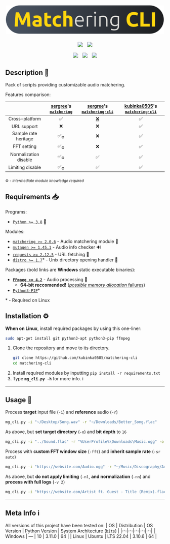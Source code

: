 <h1 align=center>
	<img src=Documents/Pictures/Matchering_CLI.svg width=500>
</h1>

<p align=center>
	<a href="https://colab.research.google.com/github/kubinka0505/matchering-cli/blob/master/Documents/Matchering-CLI.ipynb"><img src="https://shields.io/badge/Colab-Open-F9AB00?&logoColor=F9AB00&style=for-the-badge&logo=Google-Colab"></a>　<a href="License.txt"><img src="https://custom-icon-badges.demolab.com/github/license/kubinka0505/matchering-cli?logo=law&color=red&style=for-the-badge"></a>
</p>

<p align=center>
	<img src="https://custom-icon-badges.demolab.com/github/languages/code-size/kubinka0505/matchering-cli?logo=database&style=for-the-badge">　<a href="https://codeclimate.com/github/kubinka0505/matchering-cli"><img src="https://shields.io/codeclimate/maintainability/kubinka0505/matchering-cli?logo=Code-Climate&style=for-the-badge"></a>　<a href="https://app.codacy.com/gh/kubinka0505/matchering-cli"><img src="https://shields.io/codacy/grade/b177f6eeb2744d318a0077e47511f561?logo=Codacy&style=for-the-badge"></a>
</p>

## Description 📝
Pack of scripts providing customizable audio matchering.

Features comparison:

|  | [sergree](https://github.com/sergree)'s [`matchering`](https://github.com/sergree/matchering) | [sergree](https://github.com/sergree)'s [`matchering-cli`](https://github.com/sergree/matchering-cli) | [kubinka0505](https://github.com/kubinka0505)'s [`matchering-cli`](https://github.com/kubinka0505/matchering-cli) |
|:-:|:-:|:-:|:-:|
| Cross-platform | ✅ | [❌](https://github.com/sergree/matchering-cli/issues/3) | ✅ |
| URL support | ❌ | ❌ | ✅ |
| Sample rate heritage | ✅<sub>⚙️</sub> | ❌ | ✅ |
| FFT setting | ✅<sub>⚙️</sub> | ❌ | ✅ |
| Normalization disable | ✅<sub>⚙️</sub> | ✅ | ✅ |
| Limiting disable | ✅<sub>⚙️</sub> | ✅ | ✅ |

<sub>⚙️ - *intermediate module knowledge required*</sub>

## Requirements 📥
Programs:
- [`Python >= 3.8`](https://www.python.org/downloads) 🐍

Modules:
- [`matchering >= 2.0.6`](https://github.com/sergree/matchering) - Audio matchering module 🔎
- [`mutagen >= 1.45.1`](https://github.com/quodlibet/mutagen) - Audio info checker 🔊
- [`requests >= 2.12.5`](https://github.com/psf/requests) - URL fetching 🔗
- [`distro >= 1.7`](https://github.com/python-distro/distro)<span>*</span> - Unix directory opening handler 📂

Packages (bold links are **Windows** static executable binaries):
- [**`FFmpeg >= 4.2`**](https://videohelp.com/software/ffmpeg/old-versions) - Audio processing 🎦
	- **64-bit reccomended!** ([*possible memory allocation* failures](https://forum.doom9.org/archive/index.php/t-162236.html#copyright))
- [`Python3-PIP`](https://packages.debian.org/sid/python3-pip)<span>*</span>

<span>*</span> - Required on Linux

## Installation ⚙️
**When on Linux**, install required packages by using this one-liner:
```bash
sudo apt-get install git python3-apt python3-pip ffmpeg
```
1. Clone the repository and move to its directory.
	```bash
	git clone https://github.com/kubinka0505/matchering-cli
	cd matchering-cli
	```
2. Install required modules by inputting `pip install -r requirements.txt`
3. Type **`mg_cli.py -h`** for more info. ℹ️

---

## Usage 📝
Process **target** input file (`-i`) and **reference** audio (`-r`)
```bash
mg_cli.py -i "~/Desktop/Song.wav" -r "~/Downloads/Better_Song.flac"
```

As above, but **set target directory** (`-o`) and **bit depth** to `16`
```bash
mg_cli.py -i "../Sound.flac" -r "%UserProfile%\Downloads\Music.ogg" -o "~/Music/My Songs" -b 16
```

Process with **custom FFT window size** (`-fft`) and **inherit sample rate** (`-sr auto`)
```bash
mg_cli.py -i "https://website.com/Audio.ogg" -r "~/Music/Discography/Artist/Album/Artist - Title.flac" -fft 2048 -sr auto
```

As above, but **do not apply limiting** (`-nl`, **and normalization** (`-nn`) and **process with full logs** (`-v 2`)
```bash
mg_cli.py -i "https://website.com/Artist ft. Guest - Title (Remix).flac" -r "File.wav" -fft 4096 -sr auto -nl -nn -v 2
```

---

## Meta Info ℹ️
All versions of this project have been tested on:
| OS | Distribution | OS Version | Python Version | System Architecture (`bits`) |
|:-:|:-:|:-:|:-:|:-:|
| Windows | ― | 10 | 3.11.0 | 64 |
| Linux | Ubuntu | LTS 22.04 | 3.10.6 | 64 |